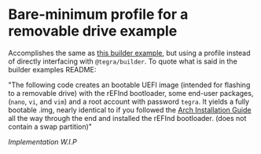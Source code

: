 # Bare-minimum profile for a removable drive example
Accomplishes the same as [this builder example](../../builder/removable), but using a profile instead of directly interfacing with ``@tegra/builder``. To quote what is said in the builder examples README:

"The following code creates an bootable UEFI image (intended for flashing to a removable drive) with the rEFInd bootloader, some end-user packages, (``nano``, ``vi``, and ``vim``) and a root account with password ``tegra``. It yields a fully bootable .img, nearly identical to if you followed the [Arch Installation Guide](https://wiki.archlinux.org/title/Installation_guide) all the way through the end and installed the rEFInd bootloader. (does not contain a swap partition)"

*Implementation W.I.P*